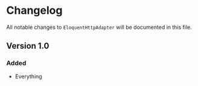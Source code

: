# Changelog

All notable changes to `EloquentHttpAdapter` will be documented in this file.

## Version 1.0

### Added
- Everything
